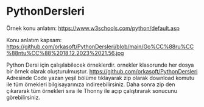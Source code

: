 # PythonDersleri

Örnek konu anlatım: https://www.w3schools.com/python/default.asp

Konu anlatım kapsam: https://github.com/orkasoft/PythonDersleri/blob/main/Go%CC%88ru%CC%88ntu%CC%88%2018.12.2023%2021.56.jpg



Python Dersi için çalışılabilecek örneklerdir. ornekler klasorunde her dosya bir örnek olarak oluşturulmuştur.
https://github.com/orkasoft/PythonDersleri Adresinde Code yazan yeşil bölüme tıklayarak zip olarak download komutu ile tüm örnekleri bilgisayarınıza indireebilirsiniz. 
Daha sonra zip den çıkararak tüm örnekleri sıra ile Thonny ile açıp çalıştırarak sonucunu görebilirsiniz. 